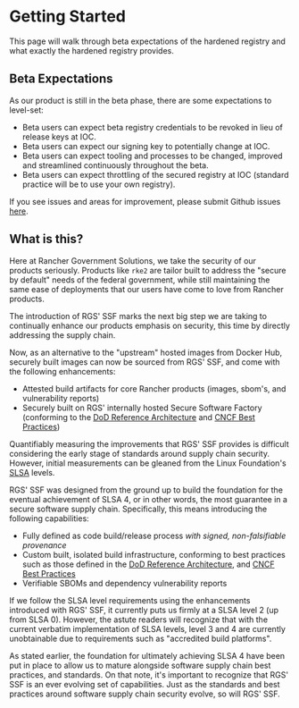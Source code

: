 # Getting Started

This page will walk through beta expectations of the hardened registry and what exactly the hardened registry provides.

## Beta Expectations
As our product is still in the beta phase, there are some expectations to level-set:

* Beta users can expect beta registry credentials to be revoked in lieu of release keys at IOC.
* Beta users can expect our signing key to potentially change at IOC.
* Beta users can expect tooling and processes to be changed, improved and streamlined continuously throughout the beta.
* Beta users can expect throttling of the secured registry at IOC (standard practice will be to use your own registry).

If you see issues and areas for improvement, please submit Github issues [here](https://github.com/rancherfederal/ssf-feedback/issues/).

## What is this?
Here at Rancher Government Solutions, we take the security of our products seriously.  Products like `rke2` are tailor built to address the "secure by default" needs of the federal government, while still maintaining the same ease of deployments that our users have come to love from Rancher products.

The introduction of RGS' SSF marks the next big step we are taking to continually enhance our products emphasis on security, this time by directly addressing the supply chain.

Now, as an alternative to the "upstream" hosted images from Docker Hub, securely built images can now be sourced from RGS' SSF, and come with the following enhancements:

- Attested build artifacts for core Rancher products (images, sbom's, and vulnerability reports)
- Securely built on RGS' internally hosted Secure Software Factory (conforming to the [DoD Reference Architecture](https://dodcio.defense.gov/Portals/0/Documents/Library/DoD%20Enterprise%20DevSecOps%20Reference%20Design%20-%20CNCF%20Kubernetes%20w-DD1910_cleared_20211022.pdf) and [CNCF Best Practices](https://project.linuxfoundation.org/hubfs/CNCF_SSCP_v1.pdf))

Quantifiably measuring the improvements that RGS' SSF provides is difficult considering the early stage of standards around supply chain security.  However, initial measurements can be gleaned from the Linux Foundation's [SLSA](https://slsa.dev) levels.

RGS' SSF was designed from the ground up to build the foundation for the eventual achievement of SLSA 4, or in other words, the most guarantee in a secure software supply chain.  Specifically, this means introducing the following capabilities:

- Fully defined as code build/release process _with signed, non-falsifiable provenance_
- Custom built, isolated build infrastructure, conforming to best practices such as those defined in the [DoD Reference Architecture](https://dodcio.defense.gov/Portals/0/Documents/Library/DoD%20Enterprise%20DevSecOps%20Reference%20Design%20-%20CNCF%20Kubernetes%20w-DD1910_cleared_20211022.pdf), and [CNCF Best Practices](https://project.linuxfoundation.org/hubfs/CNCF_SSCP_v1.pdf)
- Verifiable SBOMs and dependency vulnerability reports

If we follow the SLSA level requirements using the enhancements introduced with RGS' SSF, it currently puts us firmly at a SLSA level 2 (up from SLSA 0).  However, the astute readers will recognize that with the current verbatim implementation of SLSA levels, level 3 and 4 are currently unobtainable due to requirements such as "accredited build platforms".

As stated earlier, the foundation for ultimately achieving SLSA 4 have been put in place to allow us to mature alongside software supply chain best practices, and standards.  On that note, it's important to recognize that RGS' SSF is an ever evolving set of capabilities.  Just as the standards and best practices around software supply chain security evolve, so will RGS' SSF.
